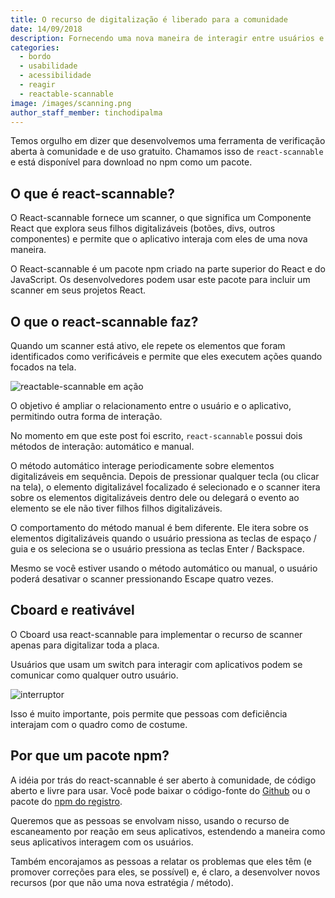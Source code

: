 ```yaml
---
title: O recurso de digitalização é liberado para a comunidade
date: 14/09/2018
description: Fornecendo uma nova maneira de interagir entre usuários e aplicativos
categories:
  - bordo
  - usabilidade
  - acessibilidade
  - reagir
  - reactable-scannable
image: /images/scanning.png
author_staff_member: tinchodipalma
---
```


Temos orgulho em dizer que desenvolvemos uma ferramenta de verificação aberta à comunidade e de uso gratuito. Chamamos isso de `react-scannable` e está disponível para download no npm como um pacote.

## O que é react-scannable?

O React-scannable fornece um scanner, o que significa um Componente React que explora seus filhos digitalizáveis (botões, divs, outros componentes) e permite que o aplicativo interaja com eles de uma nova maneira.

O React-scannable é um pacote npm criado na parte superior do React e do JavaScript. Os desenvolvedores podem usar este pacote para incluir um scanner em seus projetos React.

## O que o react-scannable faz?

Quando um scanner está ativo, ele repete os elementos que foram identificados como verificáveis e permite que eles executem ações quando focados na tela.

![reactable-scannable em ação](/images/scanning.gif)

O objetivo é ampliar o relacionamento entre o usuário e o aplicativo, permitindo outra forma de interação.

No momento em que este post foi escrito, `react-scannable` possui dois métodos de interação: automático e manual.

O método automático interage periodicamente sobre elementos digitalizáveis em sequência. Depois de pressionar qualquer tecla (ou clicar na tela), o elemento digitalizável focalizado é selecionado e o scanner itera sobre os elementos digitalizáveis dentro dele ou delegará o evento ao elemento se ele não tiver filhos filhos digitalizáveis.

O comportamento do método manual é bem diferente. Ele itera sobre os elementos digitalizáveis quando o usuário pressiona as teclas de espaço / guia e os seleciona se o usuário pressiona as teclas Enter / Backspace.

Mesmo se você estiver usando o método automático ou manual, o usuário poderá desativar o scanner pressionando Escape quatro vezes.

## Cboard e reativável

O Cboard usa react-scannable para implementar o recurso de scanner apenas para digitalizar toda a placa.

Usuários que usam um switch para interagir com aplicativos podem se comunicar como qualquer outro usuário.

![interruptor](/images/switch.jpg)

Isso é muito importante, pois permite que pessoas com deficiência interajam com o quadro como de costume.

## Por que um pacote npm?

A idéia por trás do react-scannable é ser aberto à comunidade, de código aberto e livre para usar. Você pode baixar o código-fonte do [Github](https://github.com/cboard-org/react-scannable) ou o pacote do [npm do registro](https://www.npmjs.com/package/react-scannable).

Queremos que as pessoas se envolvam nisso, usando o recurso de escaneamento por reação em seus aplicativos, estendendo a maneira como seus aplicativos interagem com os usuários.

Também encorajamos as pessoas a relatar os problemas que eles têm (e promover correções para eles, se possível) e, é claro, a desenvolver novos recursos (por que não uma nova estratégia / método).